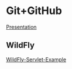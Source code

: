 # Git+GitHub

[Presentation](https://docs.google.com/presentation/d/1Tf7Is5m3gCWkzgs9h2fPWjk7qm3P6orJQH1q1TloeAU/edit?usp=sharing)

## WildFly

[WildFly-Servlet-Example](https://github.com/XadmaX/WildFly-Servlet-Example)
